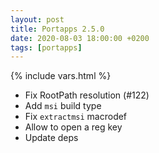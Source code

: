 ```yaml
---
layout: post
title: Portapps 2.5.0
date: 2020-08-03 18:00:00 +0200
tags: [portapps]
---
```

{% include vars.html %}

* Fix RootPath resolution (#122)
* Add `msi` build type
* Fix `extractmsi` macrodef
* Allow to open a reg key
* Update deps